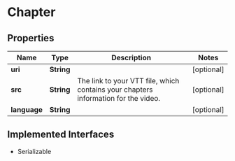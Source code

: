 

# Chapter

## Properties

Name | Type | Description | Notes
------------ | ------------- | ------------- | -------------
**uri** | **String** |  |  [optional]
**src** | **String** | The link to your VTT file, which contains your chapters information for the video. |  [optional]
**language** | **String** |  |  [optional]


## Implemented Interfaces

* Serializable


